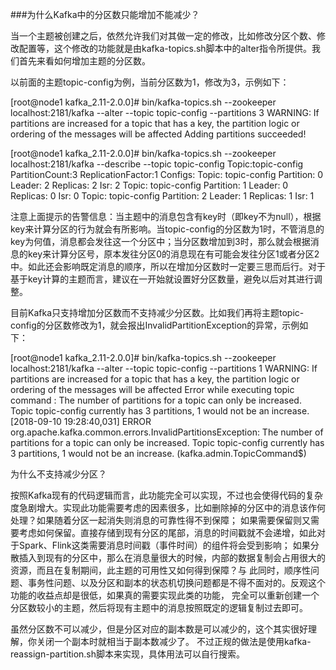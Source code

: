 ###为什么Kafka中的分区数只能增加不能减少？

当一个主题被创建之后，依然允许我们对其做一定的修改，比如修改分区个数、修改配置等，这个修改的功能就是由kafka-topics.sh脚本中的alter指令所提供。我们首先来看如何增加主题的分区数。



以前面的主题topic-config为例，当前分区数为1，修改为3，示例如下：

[root@node1 kafka_2.11-2.0.0]# bin/kafka-topics.sh --zookeeper 
localhost:2181/kafka --alter --topic topic-config --partitions 3
WARNING: If partitions are increased for a topic that has a key, 
the partition logic or ordering of the messages will be affected
Adding partitions succeeded!

[root@node1 kafka_2.11-2.0.0]# bin/kafka-topics.sh --zookeeper 
localhost:2181/kafka --describe --topic topic-config
Topic:topic-config    PartitionCount:3  ReplicationFactor:1   Configs:
Topic: topic-config    Partition: 0 Leader: 2    Replicas: 2  Isr: 2
Topic: topic-config    Partition: 1 Leader: 0    Replicas: 0  Isr: 0
Topic: topic-config    Partition: 2 Leader: 1    Replicas: 1  Isr: 1


注意上面提示的告警信息：当主题中的消息包含有key时（即key不为null），根据key来计算分区的行为就会有所影响。当topic-config的分区数为1时，不管消息的key为何值，消息都会发往这一个分区中；当分区数增加到3时，那么就会根据消息的key来计算分区号，原本发往分区0的消息现在有可能会发往分区1或者分区2中。如此还会影响既定消息的顺序，所以在增加分区数时一定要三思而后行。对于基于key计算的主题而言，建议在一开始就设置好分区数量，避免以后对其进行调整。



目前Kafka只支持增加分区数而不支持减少分区数。比如我们再将主题topic-config的分区数修改为1，就会报出InvalidPartitionException的异常，示例如下：

[root@node1 kafka_2.11-2.0.0]# bin/kafka-topics.sh --zookeeper 
localhost:2181/kafka --alter --topic topic-config --partitions 1
WARNING: If partitions are increased for a topic that has a key, 
the partition logic or ordering of the messages will be affected
Error while executing topic command : The number of partitions 
for a topic can only be increased. Topic topic-config currently 
has 3 partitions, 1 would not be an increase.
[2018-09-10 19:28:40,031] ERROR 
org.apache.kafka.common.errors.InvalidPartitionsException: 
The number of partitions for a topic can only be increased. 
Topic topic-config currently has 3 partitions, 1 would not 
be an increase. (kafka.admin.TopicCommand$)


为什么不支持减少分区？



按照Kafka现有的代码逻辑而言，此功能完全可以实现，不过也会使得代码的复杂度急剧增大。实现此功能需要考虑的因素很多，比如删除掉的分区中的消息该作何处理？如果随着分区一起消失则消息的可靠性得不到保障；
如果需要保留则又需要考虑如何保留。直接存储到现有分区的尾部，消息的时间戳就不会递增，如此对于Spark、Flink这类需要消息时间戳（事件时间）的组件将会受到影响；
如果分散插入到现有的分区中，那么在消息量很大的时候，内部的数据复制会占用很大的资源，而且在复制期间，此主题的可用性又如何得到保障？与
此同时，顺序性问题、事务性问题、以及分区和副本的状态机切换问题都是不得不面对的。反观这个功能的收益点却是很低，如果真的需要实现此类的功能，
完全可以重新创建一个分区数较小的主题，然后将现有主题中的消息按照既定的逻辑复制过去即可。

虽然分区数不可以减少，但是分区对应的副本数是可以减少的，这个其实很好理解，你关闭一个副本时就相当于副本数减少了。
不过正规的做法是使用kafka-reassign-partition.sh脚本来实现，具体用法可以自行搜索。

